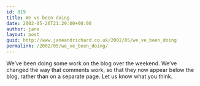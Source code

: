 ```yaml
---
id: 819
title: We ve been doing
date: 2002-05-26T21:29:00+00:00
author: jane
layout: post
guid: http://www.janeandrichard.co.uk/2002/05/we_ve_been_doing
permalink: /2002/05/we_ve_been_doing/
---
```

We&#8217;ve been doing some work on the blog over the weekend. We&#8217;ve changed the way that comments work, so that they now appear below the blog, rather than on a separate page. Let us know what you think.